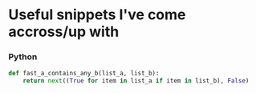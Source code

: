 # Useful snippets I've come accross/up with

### Python
```python
def fast_a_contains_any_b(list_a, list_b):
    return next((True for item in list_a if item in list_b), False)
```
